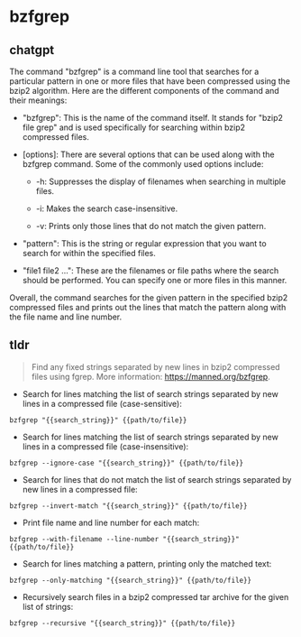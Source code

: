 # bzfgrep 
## chatgpt 
The command "bzfgrep" is a command line tool that searches for a particular pattern in one or more files that have been compressed using the bzip2 algorithm. Here are the different components of the command and their meanings:

- "bzfgrep": This is the name of the command itself. It stands for "bzip2 file grep" and is used specifically for searching within bzip2 compressed files.

- [options]: There are several options that can be used along with the bzfgrep command. Some of the commonly used options include:

  - -h: Suppresses the display of filenames when searching in multiple files.
  
  - -i: Makes the search case-insensitive.
  
  - -v: Prints only those lines that do not match the given pattern.
  
- "pattern": This is the string or regular expression that you want to search for within the specified files.

- "file1 file2 …": These are the filenames or file paths where the search should be performed. You can specify one or more files in this manner.

Overall, the command searches for the given pattern in the specified bzip2 compressed files and prints out the lines that match the pattern along with the file name and line number. 

## tldr 
 
> Find any fixed strings separated by new lines in bzip2 compressed files using fgrep.
> More information: <https://manned.org/bzfgrep>.

- Search for lines matching the list of search strings separated by new lines in a compressed file (case-sensitive):

`bzfgrep "{{search_string}}" {{path/to/file}}`

- Search for lines matching the list of search strings separated by new lines in a compressed file (case-insensitive):

`bzfgrep --ignore-case "{{search_string}}" {{path/to/file}}`

- Search for lines that do not match the list of search strings separated by new lines in a compressed file:

`bzfgrep --invert-match "{{search_string}}" {{path/to/file}}`

- Print file name and line number for each match:

`bzfgrep --with-filename --line-number "{{search_string}}" {{path/to/file}}`

- Search for lines matching a pattern, printing only the matched text:

`bzfgrep --only-matching "{{search_string}}" {{path/to/file}}`

- Recursively search files in a bzip2 compressed tar archive for the given list of strings:

`bzfgrep --recursive "{{search_string}}" {{path/to/file}}`
